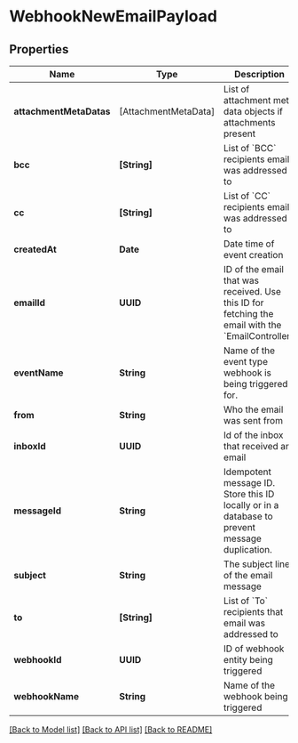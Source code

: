 # WebhookNewEmailPayload

## Properties
Name | Type | Description | Notes
------------ | ------------- | ------------- | -------------
**attachmentMetaDatas** | [AttachmentMetaData] | List of attachment meta data objects if attachments present | [optional] 
**bcc** | **[String]** | List of &#x60;BCC&#x60; recipients email was addressed to | [optional] 
**cc** | **[String]** | List of &#x60;CC&#x60; recipients email was addressed to | [optional] 
**createdAt** | **Date** | Date time of event creation | [optional] 
**emailId** | **UUID** | ID of the email that was received. Use this ID for fetching the email with the &#x60;EmailController&#x60;. | [optional] 
**eventName** | **String** | Name of the event type webhook is being triggered for. | [optional] 
**from** | **String** | Who the email was sent from | [optional] 
**inboxId** | **UUID** | Id of the inbox that received an email | [optional] 
**messageId** | **String** | Idempotent message ID. Store this ID locally or in a database to prevent message duplication. | [optional] 
**subject** | **String** | The subject line of the email message | [optional] 
**to** | **[String]** | List of &#x60;To&#x60; recipients that email was addressed to | [optional] 
**webhookId** | **UUID** | ID of webhook entity being triggered | [optional] 
**webhookName** | **String** | Name of the webhook being triggered | [optional] 

[[Back to Model list]](../README#documentation-for-models) [[Back to API list]](../README#documentation-for-api-endpoints) [[Back to README]](../README)


